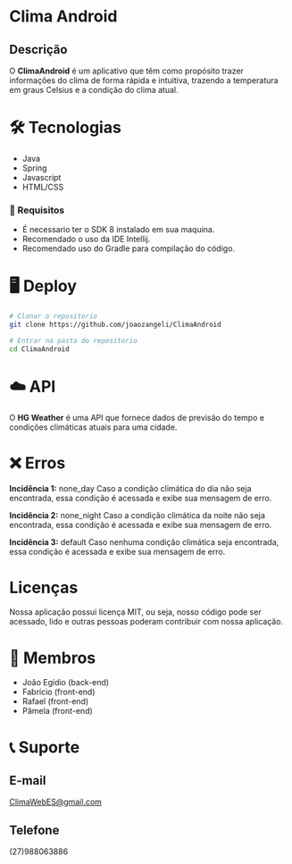 # Clima Android

##  Descrição
O **ClimaAndroid** é um aplicativo que têm como propósito trazer informações do clima de forma rápida e intuitiva, trazendo a temperatura em graus Celsius e a condição do clima atual.

# 🛠 Tecnologias
- Java
- Spring
- Javascript
- HTML/CSS

### 📝 Requisitos
- É necessario ter o SDK 8 instalado em sua maquina.
- Recomendado o uso da IDE Intellij.
- Recomendado uso do Gradle para compilação do código.

# 🖥️ Deploy
```bash
# Clonar o repositorio
git clone https://github.com/joaozangeli/ClimaAndroid

# Entrar na pasta do repositorio
cd ClimaAndroid
```

# ☁️ API
O **HG Weather** é uma API que fornece dados de previsão do tempo e condições climáticas atuais para uma cidade.

# ❌ Erros
**Incidência 1:** none_day Caso a condição climática do dia não seja encontrada, essa condição é acessada e exibe sua mensagem de erro.

**Incidência 2:** none_night Caso a condição climática da noite não seja encontrada, essa condição é acessada e exibe sua mensagem de erro.

**Incidência 3:** default Caso nenhuma condição climática seja encontrada, essa condição é acessada e exibe sua mensagem de erro.

# Licenças
Nossa aplicação possui licença MIT, ou seja, nosso código pode ser acessado, lido e outras pessoas poderam 
contribuir com nossa aplicação.

# 👤 Membros
- João Egídio (back-end)
- Fabrício (front-end)
- Rafael (front-end)
- Pâmela (front-end)

# 📞 Suporte
## E-mail
ClimaWebES@gmail.com

## Telefone
(27)988063886